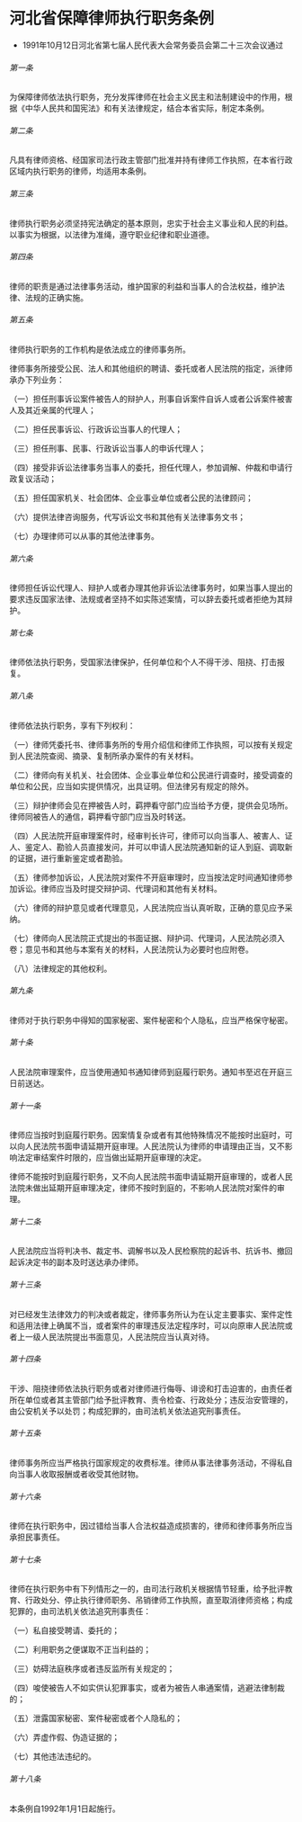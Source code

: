 # 河北省保障律师执行职务条例

- 1991年10月12日河北省第七届人民代表大会常务委员会第二十三次会议通过

<!-- INFO END -->

###### 第一条

为保障律师依法执行职务，充分发挥律师在社会主义民主和法制建设中的作用，根据《中华人民共和国宪法》和有关法律规定，结合本省实际，制定本条例。

###### 第二条

凡具有律师资格、经国家司法行政主管部门批准并持有律师工作执照，在本省行政区域内执行职务的律师，均适用本条例。

###### 第三条

律师执行职务必须坚持宪法确定的基本原则，忠实于社会主义事业和人民的利益。以事实为根据，以法律为准绳，遵守职业纪律和职业道德。

###### 第四条

律师的职责是通过法律事务活动，维护国家的利益和当事人的合法权益，维护法律、法规的正确实施。

###### 第五条

律师执行职务的工作机构是依法成立的律师事务所。

律师事务所接受公民、法人和其他组织的聘请、委托或者人民法院的指定，派律师承办下列业务：

（一）担任刑事诉讼案件被告人的辩护人，刑事自诉案件自诉人或者公诉案件被害人及其近亲属的代理人；

（二）担任民事诉讼、行政诉讼当事人的代理人；

（三）担任刑事、民事、行政诉讼当事人的申诉代理人；

（四）接受非诉讼法律事务当事人的委托，担任代理人，参加调解、仲裁和申请行政复议活动；

（五）担任国家机关、社会团体、企业事业单位或者公民的法律顾问；

（六）提供法律咨询服务，代写诉讼文书和其他有关法律事务文书；

（七）办理律师可以从事的其他法律事务。

###### 第六条

律师担任诉讼代理人、辩护人或者办理其他非诉讼法律事务时，如果当事人提出的要求违反国家法律、法规或者坚持不如实陈述案情，可以辞去委托或者拒绝为其辩护。

###### 第七条

律师依法执行职务，受国家法律保护，任何单位和个人不得干涉、阻挠、打击报复。

###### 第八条

律师依法执行职务，享有下列权利：

（一）律师凭委托书、律师事务所的专用介绍信和律师工作执照，可以按有关规定到人民法院查阅、摘录、复制所承办案件的有关材料。

（二）律师向有关机关、社会团体、企业事业单位和公民进行调查时，接受调查的单位和公民，应当如实提供情况，出具证明。但法律另有规定的除外。

（三）辩护律师会见在押被告人时，羁押看守部门应当给予方便，提供会见场所。律师同被告人的通信，羁押看守部门应当及时转送。

（四）人民法院开庭审理案件时，经审判长许可，律师可以向当事人、被害人、证人、鉴定人、勘验人员直接发问，并可以申请人民法院通知新的证人到庭、调取新的证据，进行重新鉴定或者勘验。

（五）律师参加诉讼，人民法院对案件不开庭审理时，应当按法定时间通知律师参加诉讼。律师应当及时提交辩护词、代理词和其他有关材料。

（六）律师的辩护意见或者代理意见，人民法院应当认真听取，正确的意见应予采纳。

（七）律师向人民法院正式提出的书面证据、辩护词、代理词，人民法院必须入卷；意见书和其他与本案有关的材料，人民法院认为必要时也应附卷。

（八）法律规定的其他权利。

###### 第九条

律师对于执行职务中得知的国家秘密、案件秘密和个人隐私，应当严格保守秘密。

###### 第十条

人民法院审理案件，应当使用通知书通知律师到庭履行职务。通知书至迟在开庭三日前送达。

###### 第十一条

律师应当按时到庭履行职务。因案情复杂或者有其他特殊情况不能按时出庭时，可以向人民法院书面申请延期开庭审理。人民法院认为律师的申请理由正当，又不影响法定审结案件时限的，应当做出延期开庭审理的决定。

律师不能按时到庭履行职务，又不向人民法院书面申请延期开庭审理的，或者人民法院未做出延期开庭审理决定，律师不按时到庭的，不影响人民法院对案件的审理。

###### 第十二条

人民法院应当将判决书、裁定书、调解书以及人民检察院的起诉书、抗诉书、撤回起诉决定书的副本及时送达承办律师。

###### 第十三条

对已经发生法律效力的判决或者裁定，律师事务所认为在认定主要事实、案件定性和适用法律上确属不当，或者案件的审理违反法定程序时，可以向原审人民法院或者上一级人民法院提出书面意见，人民法院应当认真对待。

###### 第十四条

干涉、阻挠律师依法执行职务或者对律师进行侮辱、诽谤和打击迫害的，由责任者所在单位或者其主管部门给予批评教育、责令检查、行政处分；违反治安管理的，由公安机关予以处罚；构成犯罪的，由司法机关依法追究刑事责任。

###### 第十五条

律师事务所应当严格执行国家规定的收费标准。律师从事法律事务活动，不得私自向当事人收取报酬或者收受其他财物。

###### 第十六条

律师在执行职务中，因过错给当事人合法权益造成损害的，律师和律师事务所应当承担民事责任。

###### 第十七条

律师在执行职务中有下列情形之一的，由司法行政机关根据情节轻重，给予批评教育、行政处分、停止执行律师职务、吊销律师工作执照，直至取消律师资格；构成犯罪的，由司法机关依法追究刑事责任：

（一）私自接受聘请、委托的；

（二）利用职务之便谋取不正当利益的；

（三）妨碍法庭秩序或者违反监所有关规定的；

（四）唆使被告人不如实供认犯罪事实，或者为被告人串通案情，逃避法律制裁的；

（五）泄露国家秘密、案件秘密或者个人隐私的；

（六）弄虚作假、伪造证据的；

（七）其他违法违纪的。

###### 第十八条

本条例自1992年1月1日起施行。
